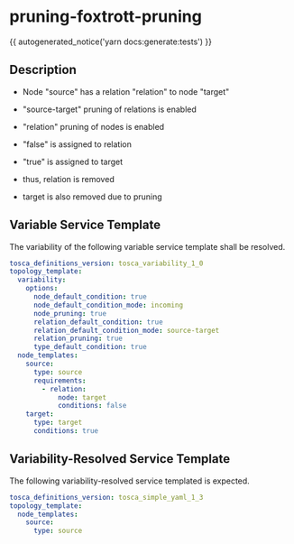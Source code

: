 # pruning-foxtrott-pruning

{{ autogenerated_notice('yarn docs:generate:tests') }}

## Description

- Node "source" has a relation "relation" to node "target"
- "source-target" pruning of relations is enabled
- "relation" pruning of nodes is enabled

- "false" is assigned to relation
- "true" is assigned to target
- thus, relation is removed

- target is also removed due to pruning


## Variable Service Template

The variability of the following variable service template shall be resolved.

```yaml linenums="1"
tosca_definitions_version: tosca_variability_1_0
topology_template:
  variability:
    options:
      node_default_condition: true
      node_default_condition_mode: incoming
      node_pruning: true
      relation_default_condition: true
      relation_default_condition_mode: source-target
      relation_pruning: true
      type_default_condition: true
  node_templates:
    source:
      type: source
      requirements:
        - relation:
            node: target
            conditions: false
    target:
      type: target
      conditions: true
```



## Variability-Resolved Service Template

The following variability-resolved service templated is expected.

```yaml linenums="1"
tosca_definitions_version: tosca_simple_yaml_1_3
topology_template:
  node_templates:
    source:
      type: source
```

